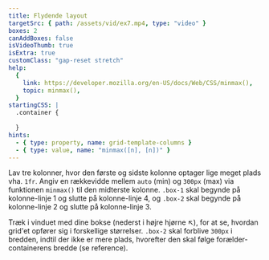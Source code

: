 ```yaml
---
title: Flydende layout
targetSrc: { path: /assets/vid/ex7.mp4, type: "video" }
boxes: 2
canAddBoxes: false
isVideoThumb: true
isExtra: true
customClass: "gap-reset stretch"
help:
  {
    link: https://developer.mozilla.org/en-US/docs/Web/CSS/minmax(),
    topic: minmax(),
  }
startingCSS: |
  .container {
    
  }
hints:
  - { type: property, name: grid-template-columns }
  - { type: value, name: "minmax([n], [n])" }
---
```


Lav tre kolonner, hvor den første og sidste kolonne optager lige meget plads vha. <code data-type="value">1fr</code>. Angiv en rækkevidde mellem <code data-type="value">auto</code> (min) og <code data-type="value">300px</code> (max) via funktionen <code data-type="value">minmax()</code> til den midterste kolonne. <code class="token selector">.box-1</code> skal begynde på kolonne-linje 1 og slutte på kolonne-linje 4, og <code class="token selector">.box-2</code> skal begynde på kolonne-linje 2 og slutte på kolonne-linje 3.

Træk i vinduet med dine bokse (nederst i højre hjørne <span class="resize">↖</span>), for at se, hvordan grid'et opfører sig i forskellige størrelser. <code class="token selector">.box-2</code> skal forblive <code data-type="value">300px</code> i bredden, indtil der ikke er mere plads, hvorefter den skal følge forælder-containerens bredde (se reference).
